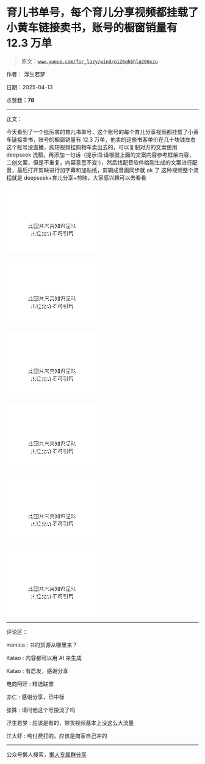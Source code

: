 # 育儿书单号，每个育儿分享视频都挂载了小黄车链接卖书，账号的橱窗销量有 12.3 万单

> 原文：[`www.yuque.com/for_lazy/wind/pi26qhbhlq200xzu`](https://www.yuque.com/for_lazy/wind/pi26qhbhlq200xzu)

作者： 浮生若梦

日期：2025-04-13

点赞数：**78**

* * *

正文：

今天看到了一个挺厉害的育儿书单号，这个账号的每个育儿分享视频都挂载了小黄车链接卖书，账号的橱窗销量有 12.3 万单，他卖的这些书客单价在几十块钱左右
这个账号没直播，纯短视频挂购物车卖出去的，可以复制对方的文案使用 deepseek 洗稿，再添加一句话（提示词:请根据上面的文案内容参考框架内容，二创文案，但是不重复，内容意思不变!），然后找配音软件给刚生成的文案进行配音，最后打开剪映进行加字幕和加贴纸，剪辑成音画同步就 ok 了
这种视频整个流程就是 deepseek+育儿分享+剪映，大家感兴趣可以去看看

![](img/9755defc9c0d9f57cd941e7d33a99df7.png "None")

![](img/60996db4d41cfb40f95f425ba8b48455.png "None")

![](img/eaf698ae0a9a23cd8beed1a7957088f5.png "None")

![](img/72b488a9a23fd3587dfd7ab9c93eeafb.png "None")

![](img/5b1115930c3c2f129b17d2bf4d3d36d5.png "None")

![](img/c08f2a7e17b6de82c811ad036a0de64d.png "None")

* * *

评论区：

monica : 书的货源从哪里来？

Katao : 内容都可以用 AI 来生成

Katao : 有启发，感谢分享

电商阿旺 : 精选联盟

亦仁 : 感谢分享，已中标

张姝 : 请问他这个号投流了吗

浮生若梦 : 应该是有的，带货视频基本上没这么大流量

江大虾 : 纯付费打的，应该是商家自己冲的

* * *

公众号懒人搜索，[懒人专属群分享](https://lazybook.fun/#/blog/group)